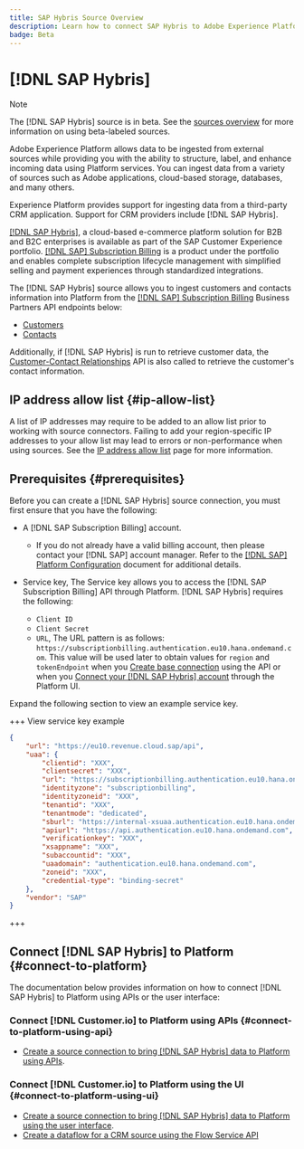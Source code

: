 ```yaml
---
title: SAP Hybris Source Overview
description: Learn how to connect SAP Hybris to Adobe Experience Platform using APIs or the user interface.
badge: Beta
---
```

# [!DNL SAP Hybris]

>[!NOTE]
>
>The [!DNL SAP Hybris] source is in beta. See the [sources overview](../../home.md#terms-and-conditions) for more information on using beta-labeled sources.

Adobe Experience Platform allows data to be ingested from external sources while providing you with the ability to structure, label, and enhance incoming data using Platform services. You can ingest data from a variety of sources such as Adobe applications, cloud-based storage, databases, and many others.

Experience Platform provides support for ingesting data from a third-party CRM application. Support for CRM providers include [!DNL SAP Hybris].

[[!DNL SAP Hybris]](https://www.sap.com/india/products/acquired-brands/what-is-hybris.html), a cloud-based e-commerce platform solution for B2B and B2C enterprises is available as part of the SAP Customer Experience portfolio. [[!DNL SAP] Subscription Billing](https://www.sap.com/products/financial-management/subscription-billing.html) is a product under the portfolio and enables complete subscription lifecycle management with simplified selling and payment experiences through standardized integrations.

The [!DNL SAP Hybris] source allows you to ingest customers and contacts information into Platform from the [[!DNL SAP] Subscription Billing](https://www.sap.com/products/financial-management/subscription-billing.html) Business Partners API endpoints below:
* [Customers](https://api.sap.com/api/BusinessPartner_APIs/path/GET_customers)
* [Contacts](https://api.sap.com/api/BusinessPartner_APIs/path/GET_contacts)

Additionally, if [!DNL SAP Hybris] is run to retrieve customer data, the [Customer-Contact Relationships](https://api.sap.com/api/BusinessPartner_APIs/path/GET_relationships-customer-contacts) API is also called to retrieve the customer's contact information.

## IP address allow list {#ip-allow-list}

A list of IP addresses may require to be added to an allow list prior to working with source connectors. Failing to add your region-specific IP addresses to your allow list may lead to errors or non-performance when using sources. See the [IP address allow list](../../ip-address-allow-list.md) page for more information.

## Prerequisites {#prerequisites}

Before you can create a [!DNL SAP Hybris] source connection, you must first ensure that you have the following:

* A [!DNL SAP Subscription Billing] account. 
  * If you do not already have a valid billing account, then please contact your [!DNL SAP] account manager. Refer to the [[!DNL SAP] Platform Configuration](https://help.sap.com/doc/5fd179965d5145fbbe7f2a7aa1272338/latest/en-US/PlatformConfiguration.pdf) document for additional details.

* Service key, The Service key allows you to access the [!DNL SAP Subscription Billing] API through Platform. [!DNL SAP Hybris] requires the following:
  * `Client ID`
  * `Client Secret`
  * `URL`, The URL pattern is as follows: `https://subscriptionbilling.authentication.eu10.hana.ondemand.com`. This value will be used later to obtain values for `region` and `tokenEndpoint` when you [Create base connection](../../tutorials/api/create/crm/sap-hybris-subscription-billing-customers-and-contacts.md#base-connection) using the API or when you [Connect your [!DNL SAP Hybris] account](../../tutorials/ui/create/crm/sap-hybris-subscription-billing-customers-and-contacts.md#connect-account) through the Platform UI.
  
Expand the following section to view an example service key.

+++ View service key example

```json
{ 
    "url": "https://eu10.revenue.cloud.sap/api",
    "uaa": {
        "clientid": "XXX",
        "clientsecret": "XXX",
        "url": "https://subscriptionbilling.authentication.eu10.hana.ondemand.com",
        "identityzone": "subscriptionbilling",
        "identityzoneid": "XXX",
        "tenantid": "XXX",
        "tenantmode": "dedicated",
        "sburl": "https://internal-xsuaa.authentication.eu10.hana.ondemand.com",
        "apiurl": "https://api.authentication.eu10.hana.ondemand.com",
        "verificationkey": "XXX",
        "xsappname": "XXX",
        "subaccountid": "XXX",
        "uaadomain": "authentication.eu10.hana.ondemand.com",
        "zoneid": "XXX",
        "credential-type": "binding-secret"
    },
    "vendor": "SAP"
}
```
+++

## Connect [!DNL SAP Hybris] to Platform {#connect-to-platform}

The documentation below provides information on how to connect [!DNL SAP Hybris] to Platform using APIs or the user interface:

### Connect [!DNL Customer.io] to Platform using APIs {#connect-to-platform-using-api}

* [Create a source connection to bring [!DNL SAP Hybris] data to Platform using APIs](../../tutorials/api/create/crm/sap-hybris-subscription-billing-customers-and-contacts.md).

### Connect [!DNL Customer.io] to Platform using the UI {#connect-to-platform-using-ui}

* [Create a source connection to bring [!DNL SAP Hybris] data to Platform using the user interface](../../tutorials/ui/create/crm/sap-hybris-subscription-billing-customers-and-contacts.md).
* [Create a dataflow for a CRM source using the Flow Service API](../../tutorials/api/collect/crm.md)
